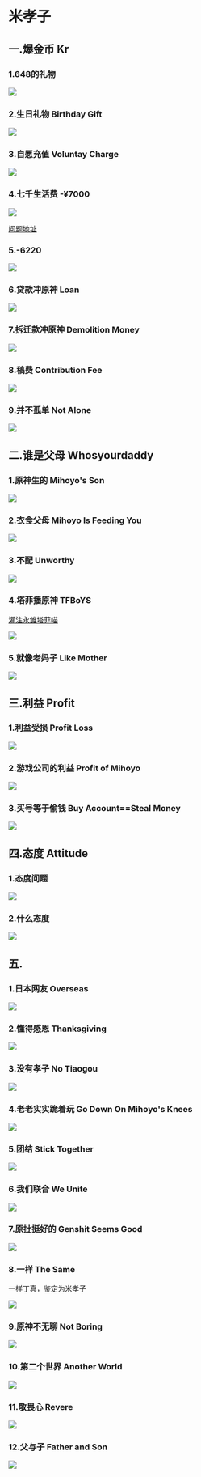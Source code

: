 # 米孝子

## 一.爆金币   Kr

### 1.648的礼物

![](https://github.com/DreamingCats/GenshitJokes/raw/main/genshitjokes/米孝子/爆金币/648的礼物.jpg)

### 2.生日礼物   Birthday Gift

![](https://github.com/DreamingCats/GenshitJokes/raw/main/genshitjokes/米孝子/爆金币/生日礼物.jpg)

### 3.自愿充值   Voluntay Charge

![](https://github.com/DreamingCats/GenshitJokes/raw/main/genshitjokes/米孝子/爆金币/自愿充值.jpg)

### 4.七千生活费 -¥7000

![](https://github.com/DreamingCats/GenshitJokes/raw/main/genshitjokes/米孝子/爆金币/七千生活费.jpg)

<a href="https://www.zhihu.com/question/427305451/answer/1580649667" target="_blank">问题地址</a>

### 5.-6220

![](https://github.com/DreamingCats/GenshitJokes/raw/main/genshitjokes/米孝子/爆金币/-6220.jpg)

### 6.贷款冲原神   Loan

![](https://github.com/DreamingCats/GenshitJokes/raw/main/genshitjokes/米孝子/爆金币/贷款冲原神.jpg)

### 7.拆迁款冲原神   Demolition Money

![](https://github.com/DreamingCats/GenshitJokes/raw/main/genshitjokes/米孝子/爆金币/拆迁款冲原神.jpg)

### 8.稿费   Contribution Fee

![](https://github.com/DreamingCats/GenshitJokes/raw/main/genshitjokes/米孝子/爆金币/稿费.jpg)

### 9.并不孤单   Not Alone

![](https://github.com/DreamingCats/GenshitJokes/raw/main/genshitjokes/米孝子/爆金币/并不孤单.jpg)

## 二.谁是父母   Whosyourdaddy

### 1.原神生的   Mihoyo's Son

![](https://github.com/DreamingCats/GenshitJokes/raw/main/genshitjokes/米孝子/谁是父母/原神生的.jpg)

### 2.衣食父母   Mihoyo Is Feeding You

![](https://github.com/DreamingCats/GenshitJokes/raw/main/genshitjokes/米孝子/谁是父母/衣食父母.jpg)

### 3.不配   Unworthy

![](https://github.com/DreamingCats/GenshitJokes/raw/main/genshitjokes/米孝子/谁是父母/不配.jpg)

### 4.塔菲播原神   TFBoYS

<a href="https://space.bilibili.com/395685360/" target="_blank">灌注永雏塔菲喵</a>

![](https://github.com/DreamingCats/GenshitJokes/raw/main/genshitjokes/米孝子/谁是父母/塔菲播原神.jpg)

### 5.就像老妈子    Like Mother

![](https://github.com/DreamingCats/GenshitJokes/raw/main/genshitjokes/米孝子/谁是父母/就像老妈子.jpg)

## 三.利益   Profit

### 1.利益受损   Profit Loss

![](https://github.com/DreamingCats/GenshitJokes/raw/main/genshitjokes/米孝子/利益/利益受损.jpg)

### 2.游戏公司的利益   Profit of Mihoyo

![](https://github.com/DreamingCats/GenshitJokes/raw/main/genshitjokes/米孝子/利益/游戏公司的利益.jpg)

### 3.买号等于偷钱   Buy Account==Steal Money

![](https://github.com/DreamingCats/GenshitJokes/raw/main/genshitjokes/米孝子/买号等于偷钱.jpg)

## 四.态度   Attitude

### 1.态度问题

![](https://github.com/DreamingCats/GenshitJokes/raw/main/genshitjokes/米孝子/态度/态度问题.jpg)

### 2.什么态度

![](https://github.com/DreamingCats/GenshitJokes/raw/main/genshitjokes/米孝子/态度/什么态度.jpg)

## 五.

### 1.日本网友   Overseas

![](https://github.com/DreamingCats/GenshitJokes/raw/main/genshitjokes/米孝子/日本网友.jpg)

### 2.懂得感恩   Thanksgiving

![](https://github.com/DreamingCats/GenshitJokes/raw/main/genshitjokes/米孝子/懂得感恩.jpg)

### 3.没有孝子   No Tiaogou

![](https://github.com/DreamingCats/GenshitJokes/raw/main/genshitjokes/米孝子/没有孝子.jpg)

### 4.老老实实跪着玩   Go Down On Mihoyo's Knees

![](https://github.com/DreamingCats/GenshitJokes/raw/main/genshitjokes/米孝子/老老实实跪着玩.jpg)

### 5.团结   Stick Together

![](https://github.com/DreamingCats/GenshitJokes/raw/main/genshitjokes/米孝子/团结.jpg)

### 6.我们联合   We Unite

![](https://github.com/DreamingCats/GenshitJokes/raw/main/genshitjokes/米孝子/我们联合.jpg)

### 7.原批挺好的   Genshit Seems Good

![](https://github.com/DreamingCats/GenshitJokes/raw/main/genshitjokes/米孝子/原批挺好的.jpg)

### 8.一样   The Same

一样丁真，鉴定为米孝子

![](https://github.com/DreamingCats/GenshitJokes/raw/main/genshitjokes/米孝子/一样.jpg)

### 9.原神不无聊   Not Boring

![](https://github.com/DreamingCats/GenshitJokes/raw/main/genshitjokes/米孝子/原神不无聊.jpg)

### 10.第二个世界   Another World

![](https://github.com/DreamingCats/GenshitJokes/raw/main/genshitjokes/米孝子/第二个世界.jpg)

### 11.敬畏心   Revere

![](https://github.com/DreamingCats/GenshitJokes/raw/main/genshitjokes/米孝子/敬畏心.jpg)

### 12.父与子    Father and Son

![](https://github.com/DreamingCats/GenshitJokes/raw/main/genshitjokes/米孝子/父与子.jpg)

